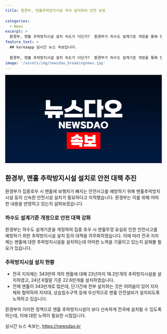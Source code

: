 ```yaml
---
title: 환경부, 맨홀추락방지시설 적극 설치하여 안전 보장

categories:
  - News
excerpt: >
  환경부, 맨홀 추락방지시설 설치 속도가 더딘가?  환경부가 하수도 설계기준 개정을 통해 맨홀뚜껑 유실로 인한 안전사고 방지를 위한 대책을 의무화했지만, 전체 맨홀 수에 비해 설치 속도가 느린 실정. 현실적으로 모든 맨홀에 시설을 설치하는 것은 어렵기에 저지대와 상습침수구역에 우선적으로 설치하고 있음. 물환경정책관 생활하수과(044-201-7025)
feature_text: >
  ## koreaapp 실시간 뉴스 속보입니다.

  환경부, 맨홀 추락방지시설 설치 속도가 더딘가?  환경부가 하수도 설계기준 개정을 통해 맨홀뚜껑 유실로 인한 안전사고 방지를 위한 대책을 의무화했지만, 전체 맨홀 수에 비해 설치 속도가 느린 실정. 현실적으로 모든 맨홀에 시설을 설치하는 것은 어렵기에 저지대와 상습침수구역에 우선적으로 설치하고 있음. 물환경정책관 생활하수과(044-201-7025)
image: '/assets/img/newsdao_breakingnews.jpg'
---
```


<p><img src="/assets/img/newsdao_breakingnews.jpg" alt="koreaapp 속보" /></p>

<h2 data-ke-size="size26">환경부, 맨홀 추락방지시설 설치로 안전 대책 추진</h2>

<p>환경부가 집중호우 시 맨홀에 보행자가 빠지는 안전사고를 예방하기 위해 맨홀추락방지시설 등의 신속한 안전시설 설치가 필요하다고 지적했습니다. 환경부는 이를 위해 어떠한 내용을 반영하고 있는지 살펴보겠습니다.</p>

<h3>하수도 설계기준 개정으로 안전 대책 강화</h3>

<p>환경부는 하수도 설계기준을 개정하여 집중 호우 시 맨홀뚜껑 유실로 인한 안전사고를 예방하기 위한 추락방지시설 설치 등의 대책을 의무화하였습니다. 이에 따라 전국 지자체는 맨홀에 대한 추락방지시설을 설치하는데 어떠한 노력을 기울이고 있는지 살펴볼 필요가 있습니다.</p>

<h3>추락방지시설 설치 현황</h3>

<ul>
<li>전국 지자체는 343만여 개의 맨홀에 대해 23년까지 18.2만개의 추락방지시설을 설치하였고, 24년 6월말 기준 22.6만개를 설치하였습니다. </li>
<li>전체 맨홀이 343만개로 많은데, 단기간에 전부 설치하는 것은 어려움이 있어 지자체와 협력하여 저지대, 상습침수구역 등에 우선적으로 맨홀 안전설비가 설치되도록 노력하고 있습니다.</li>
</ul>

<p>환경부의 이러한 정책으로 맨홀 추락방지시설이 보다 신속하게 전국에 설치될 수 있도록 하는데, 이에 대한 노력이 필요한 시점입니다.</p>
실시간 뉴스 속보는, <a href="https://newsdao.kr" rel="dofollow">https://newsdao.kr</a>


